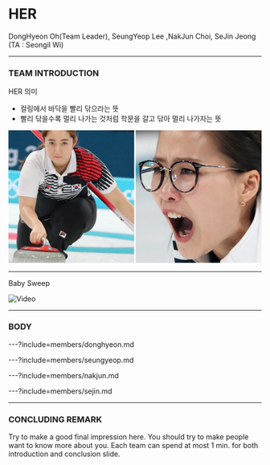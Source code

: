 # HER

DongHyeon Oh(Team Leader), SeungYeop Lee ,NakJun Choi, SeJin Jeong (TA : Seongil Wi)

---

### TEAM INTRODUCTION

HER 의미
 - 컬링에서 바닥을 빨리 닦으라는 뜻
 - 빨리 닦을수록 멀리 나가는 것처럼 학문을 갈고 닦아 멀리 나가자는 뜻


![Logo](images/her.jpg)

---

Baby Sweep

![Video](https://www.youtube.com/embed/buolc1_P4f0)

---

### BODY

---?include=members/donghyeon.md

---?include=members/seungyeop.md

---?include=members/nakjun.md

---?include=members/sejin.md

---

### CONCLUDING REMARK

Try to make a good final impression here. You should try to make people want to
know more about you. Each team can spend at most 1 min. for both introduction
and conclusion slide.
